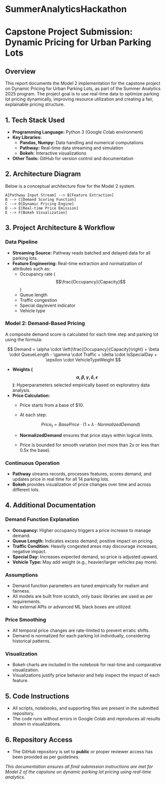 # SummerAnalyticsHackathon
# Capstone Project Submission: Dynamic Pricing for Urban Parking Lots

## Overview

This report documents the Model 2 implementation for the capstone project on Dynamic Pricing for Urban Parking Lots, as part of the Summer Analytics 2025 program. The project goal is to use real-time data to optimize parking lot pricing dynamically, improving resource utilization and creating a fair, explainable pricing structure.

## 1. Tech Stack Used

- **Programming Language:** Python 3 (Google Colab environment)
- **Key Libraries:**
  - **Pandas, Numpy:** Data handling and numerical computations
  - **Pathway:** Real-time data streaming and simulation
  - **Bokeh:** Interactive visualizations
- **Other Tools:** GitHub for version control and documentation

## 2. Architecture Diagram

Below is a conceptual architecture flow for the Model 2 system. 

    A[Pathway Input Stream] --> B[Feature Extraction]
    B --> C[Demand Scoring Function]
    C --> D[Dynamic Pricing Engine]
    D --> E[Real-time Price Emission]
    E --> F[Bokeh Visualization]
   




## 3. Project Architecture & Workflow

### Data Pipeline

- **Streaming Source:** Pathway reads batched and delayed data for all parking lots.
- **Feature Engineering:** Real-time extraction and normalization of attributes such as:
  - Occupancy rate ($$\frac{Occupancy}{Capacity}$$)
  - Queue length
  - Traffic congestion
  - Special day/event indicator
  - Vehicle type

### Model 2: Demand-Based Pricing

A composite demand score is calculated for each time step and parking lot using the formula:

$$
Demand = \alpha \cdot \left(\frac{Occupancy}{Capacity}\right) + \beta \cdot QueueLength - \gamma \cdot Traffic + \delta \cdot IsSpecialDay + \epsilon \cdot VehicleTypeWeight
$$

- **Weights ($$\alpha, \beta, \gamma, \delta, \epsilon$$)**: Hyperparameters selected empirically based on exploratory data analysis.
- **Price Calculation:**
  - Price starts from a base of $10.
  - At each step:

    $$
    Price_{t} = BasePrice \cdot (1 + \lambda \cdot NormalizedDemand)
    $$

  - **NormalizedDemand** ensures that price stays within logical limits.
  - Price is bounded for smooth variation (not more than 2x or less than 0.5x the base).

### Continuous Operation

- **Pathway** streams records, processes features, scores demand, and updates price in real time for all 14 parking lots.
- **Bokeh** provides visualization of price changes over time and across different lots.

## 4. Additional Documentation

### Demand Function Explanation

- **Occupancy:** Higher occupancy triggers a price increase to manage demand.
- **Queue Length:** Indicates excess demand; positive impact on pricing.
- **Traffic Condition:** Heavily congested areas may discourage increases; negative impact.
- **Special Day:** Increases expected demand, so price is adjusted upward.
- **Vehicle Type:** May add weight (e.g., heavier/larger vehicles pay more).

### Assumptions

- Demand function parameters are tuned empirically for realism and fairness.
- All models are built from scratch, only basic libraries are used as per requirements.
- No external APIs or advanced ML black boxes are utilized.

### Price Smoothing

- All temporal price changes are rate-limited to prevent erratic shifts.
- Demand is normalized for each parking lot individually, considering historical patterns.

### Visualization

- Bokeh charts are included in the notebook for real-time and comparative visualization.
- Visualizations justify price behavior and help inspect the impact of each feature.

## 5. Code Instructions

- All scripts, notebooks, and supporting files are present in the submitted repository.
- The code runs without errors in Google Colab and reproduces all results shown in visualizations.

## 6. Repository Access

- The GitHub repository is set to **public** or proper reviewer access has been provided as per guidelines.

*This documentation ensures all final submission instructions are met for Model 2 of the capstone on dynamic parking lot pricing using real-time analytics.*


